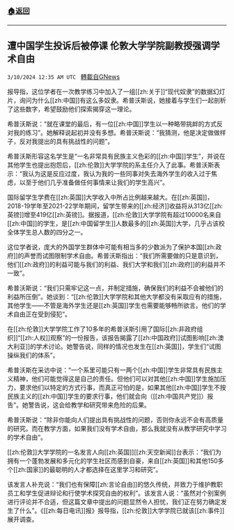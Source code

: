 ###  [:house:返回](README.md)
---


## 遭中国学生投诉后被停课 伦敦大学学院副教授强调学术自由
`3/10/2024 12:35 AM UTC ` [轉載自GNews](https://gnews.org/articles/2380682)

报导指，这位学者在一次教学练习中加入了一组[[zh:关于]]“现代奴隶”的数据幻灯片，询问为什么[[zh:中国]]有这么多奴隶。希普沃斯说，她接着与学生们一起剖析了这些数字，希望鼓励他们探索揭穿这一理论。

希普沃斯说：“就在课堂的最后，有一位[[zh:中国]]学生以一种略带挑衅的方式反对我的练习”。她解释说起初并没有多想。希普沃斯说：“我猜测，他是决定做做样子，反对我提出的具有挑战性的问题”。

希普沃斯形容这名学生是“一名非常具有民族主义色彩的[[zh:中国]]学生”，并说在其他学生也提出抱怨后，[[zh:伦敦]]大学学院的系主任介入了此事。希普沃斯表示：“我认为这是反应过度，我认为我的一些同事对失去海外学生的收入过于焦虑，以至于他们几乎准备做任何事情来让我们的学生高兴”。

国际留学生学费在[[zh:英国]]大学收入中所占比例越来越大。在[[zh:英国]]，2018-19学年至2021-22学年期间，留学生带来的[[zh:经济]]收益将从313亿[[zh:英镑]]增至419亿[[zh:英镑]]。据报道，[[zh:伦敦]]大学学院有超过10000名来自[[zh:中国]]的学生，是[[zh:中国留学生]]人数最多的[[zh:英国]]大学，几乎占该校全体学生总人数的四分之一。

这位学者说，庞大的外国学生群体中可能有相当多的少数派为了保护本国[[zh:政府]]的声誉而试图限制学术自由。希普沃斯指出：“我们所需要做的只是意识到，他们[[zh:政府]]的利益可能与我们的利益、我们大学和我们[[zh:政府]]的利益并不一致”。

希普沃斯说：“我们只需牢记这一点，并制定措施，确保我们的利益不会被他们的利益所压倒”。她谈到：“[[zh:伦敦]]大学学院和其他大学都没有采取应有的措施，其他学生——不管是海外学生还是[[zh:英国]]学生也需要能够畅所欲言。他们的学术自由正在受到侵犯”。

在[[zh:伦敦]]大学学院工作了10多年的希普沃斯引用了国际[[zh:非政府组织]]“[[zh:人权]]观察”的一份报告，该报告揭露了[[zh:中国政府]]试图影响[[zh:澳大利亚]]的学术讨论。她警告说，同样的情况也发生在[[zh:英国]]，学生们“试图操纵我们的体系”。

希普沃斯在采访中说：“一个系里可能只有一两个[[zh:中国]]学生非常具有民族主义精神，他们可能觉得这是自己的责任。但他们可以对其他[[zh:中国]]学生施加压力，要求他们以特定的方式行事，而真正可怕的是，如果其他[[zh:中国]]学生不按民族主义的[[zh:中国]]学生的要求行事，他们就会向（[[zh:中国共产党]]）报告”。她警告说，这会给教学和研究带来危险的后果。

希普沃斯说：“除非你能向人们提出具有挑战性的问题，否则你永远不会有高质量的研究。而在教学方面，如果我们没有学术自由，那么我就没有从教学研究中学习的学术自由”。

[[zh:伦敦]]大学学院的一名发言人向[[zh:英国]][[zh:天空新闻]]台表示：“我们为拥有一个蓬勃发展和多元化的学生社区而感到自豪，来自[[zh:英国]]和其他150多个[[zh:国家]]的最聪明的人才都选择在这里学习和研究”。

该发言人补充说：“我们也有保障[[zh:言论自由]]的悠久传统，并致力于维护教职员工和学生促进辩论和行使学术探究自由的权利”。该发言人说：“虽然对个别案例进行评论并不合适，但这篇文章中提出的问题显然令人担忧，我们正在努力确定发生了什么”。《[[zh:每日电讯]]报》报导指，[[zh:伦敦]]大学学院已就该[[zh:事件]]展开调查。
